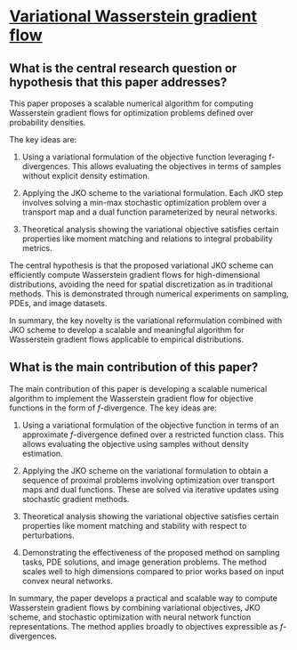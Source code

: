 # [Variational Wasserstein gradient flow](https://arxiv.org/abs/2112.02424v3)

## What is the central research question or hypothesis that this paper addresses?

 This paper proposes a scalable numerical algorithm for computing Wasserstein gradient flows for optimization problems defined over probability densities. 

The key ideas are:

1) Using a variational formulation of the objective function leveraging f-divergences. This allows evaluating the objectives in terms of samples without explicit density estimation. 

2) Applying the JKO scheme to the variational formulation. Each JKO step involves solving a min-max stochastic optimization problem over a transport map and a dual function parameterized by neural networks.

3) Theoretical analysis showing the variational objective satisfies certain properties like moment matching and relations to integral probability metrics.

The central hypothesis is that the proposed variational JKO scheme can efficiently compute Wasserstein gradient flows for high-dimensional distributions, avoiding the need for spatial discretization as in traditional methods. This is demonstrated through numerical experiments on sampling, PDEs, and image datasets.

In summary, the key novelty is the variational reformulation combined with JKO scheme to develop a scalable and meaningful algorithm for Wasserstein gradient flows applicable to empirical distributions.


## What is the main contribution of this paper?

 The main contribution of this paper is developing a scalable numerical algorithm to implement the Wasserstein gradient flow for objective functions in the form of $f$-divergence. The key ideas are:

1. Using a variational formulation of the objective function in terms of an approximate $f$-divergence defined over a restricted function class. This allows evaluating the objective using samples without density estimation.

2. Applying the JKO scheme on the variational formulation to obtain a sequence of proximal problems involving optimization over transport maps and dual functions. These are solved via iterative updates using stochastic gradient methods. 

3. Theoretical analysis showing the variational objective satisfies certain properties like moment matching and stability with respect to perturbations.

4. Demonstrating the effectiveness of the proposed method on sampling tasks, PDE solutions, and image generation problems. The method scales well to high dimensions compared to prior works based on input convex neural networks.

In summary, the paper develops a practical and scalable way to compute Wasserstein gradient flows by combining variational objectives, JKO scheme, and stochastic optimization with neural network function representations. The method applies broadly to objectives expressible as $f$-divergences.
